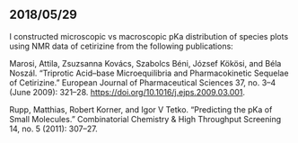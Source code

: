 ## 2018/05/29

I constructed microscopic vs macroscopic pKa distribution of species plots using NMR data of cetirizine from the following publications:

Marosi, Attila, Zsuzsanna Kovács, Szabolcs Béni, József Kökösi, and Béla Noszál. “Triprotic Acid–base Microequilibria and Pharmacokinetic Sequelae of Cetirizine.” European Journal of Pharmaceutical Sciences 37, no. 3–4 (June 2009): 321–28. https://doi.org/10.1016/j.ejps.2009.03.001.

Rupp, Matthias, Robert Korner, and Igor V Tetko. “Predicting the pKa of Small Molecules.” Combinatorial Chemistry & High Throughput Screening 14, no. 5 (2011): 307–27.


